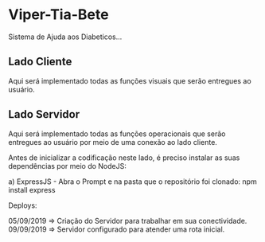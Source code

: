 # Viper-Tia-Bete
Sistema de Ajuda aos Diabeticos...

## Lado Cliente

Aqui será implementado todas as funções visuais que serão entregues ao usuário.

## Lado Servidor

Aqui será implementado todas as funções operacionais que serão entregues ao usuário por meio de uma conexão ao lado cliente.

Antes de inicializar a codificação neste lado, é preciso instalar as suas dependências por meio do NodeJS:


a) ExpressJS - Abra o Prompt e na pasta que o repositório foi clonado: npm install express
 

Deploys:


05/09/2019 => Criação do Servidor para trabalhar em sua conectividade.
09/09/2019 => Servidor configurado para atender uma rota inicial.
